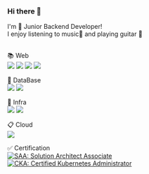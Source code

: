 ### Hi there 👋 <br>

I'm 🌱 Junior Backend Developer! <br>
I enjoy listening to music🎵 and playing guitar 🎸<br><br>


📚 Web <br>
<img src="https://img.shields.io/badge/java-000000?style=flat&logo=OpenJDK&logoColor=white">
<img src="https://img.shields.io/badge/javascript-F7DF1E?style=flat&logo=javascript&logoColor=white">
<img src="https://img.shields.io/badge/spring boot-6DB33F?style=flat&logo=springboot&logoColor=white">
<img src="https://img.shields.io/badge/react-61DAFB?style=flat&logo=react&logoColor=white">


📁 DataBase <br>
<img src="https://img.shields.io/badge/mysql-4479A1?style=flat&logo=mysql&logoColor=white">
<img src="https://img.shields.io/badge/postgresql-4169E1?style=flat&logo=postgresql&logoColor=white">


📌 Infra <br>
<img src="https://img.shields.io/badge/kubernetes-326CE5?style=flat&logo=kubernetes&logoColor=white">
<img src="https://img.shields.io/badge/docker-2496ED?style=flat&logo=docker&logoColor=white">


📋 Cloud <br>
<img src="https://img.shields.io/badge/Amazon Web Service-232F3E?style=flat&logo=amazonwebservices&logoColor=white">


✅ Certification <br>
[![SAA: Solution Architect Associate](https://images.credly.com/size/110x110/images/0e284c3f-5164-4b21-8660-0d84737941bc/image.png)](https://www.credly.com/badges/f678b405-7276-4a14-af74-3ac85428cc74/public_url "SAA: Solution Architect Associate")
[![CKA: Certified Kubernetes Administrator](https://images.credly.com/size/120x120/images/8b8ed108-e77d-4396-ac59-2504583b9d54/cka_from_cncfsite__281_29.png)](https://images.credly.com/size/120x120/images/8b8ed108-e77d-4396-ac59-2504583b9d54/cka_from_cncfsite__281_29.png "CKA: Certified Kubernetes Administrator")
